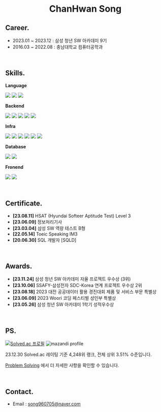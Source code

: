# <div align="center">ChanHwan Song</div>

## Career.
<!-- - 2024.01 ~ :  -->
- 2023.01 ~ 2023.12 : 삼성 청년 SW 아카데미 9기 <br/>
- 2016.03 ~ 2022.08 : 충남대학교 컴퓨터공학과 <br/>

<br>

## Skills.

**Language**
<p align="left">
  <img src="https://img.shields.io/badge/Java-F1F3F5?style=square&logo=CoffeeScript&logoColor=744e3b"/>
  <img src="https://img.shields.io/badge/python-F1F3F5?style=quare&logo=python&logoColor=3A72A2"/>
  <img src="https://img.shields.io/badge/JavaScript-F1F3F5?style=flat-square&logo=JavaScript&logoColor=F7DF1E"/>
</p>

**Backend**
<p style="text-align: left">
  <img src="https://img.shields.io/badge/Spring-F1F3F5?style=square&logo=Spring&logoColor=6DB33F"/>
  <img src="https://img.shields.io/badge/Spring Boot-F1F3F5?style=square&logo=Spring Boot&logoColor=6DB33F"/>
  <img src="https://img.shields.io/badge/Spring Security-F1F3F5?style=square&logo=Spring Security&logoColor=6DB33F"/>
  <img src="https://img.shields.io/badge/JPA-F1F3F5?style=square&logo=Hibernate&logoColor=59666C"/>
  <img src="https://img.shields.io/badge/Querydsl-F1F3F5?style=square&logo=querydsl&logoColor=59666C"/>

</p>

**Infra**
<p style="text-align: left">
  <img src="https://img.shields.io/badge/Amazon AWS-F1F3F5?style=square&logo=Amazon AWS&logoColor=232F3E"/>
  <img src="https://img.shields.io/badge/Google Cloud-F1F3F5?style=square&logo=Google Cloud&logoColor=4285F4"/>
  <img src="https://img.shields.io/badge/Ubuntu-F1F3F5?style=square&logo=Ubuntu&logoColor=E95420"/>
  <img src="https://img.shields.io/badge/Docker-F1F3F5?style=square&logo=Docker&logoColor=2496ED"/>
  <img src="https://img.shields.io/badge/Jenkins-F1F3F5?style=square&logo=Jenkins&logoColor=D24939"/>
  <img src="https://img.shields.io/badge/Nginx-F1F3F5?style=square&logo=NGINX&logoColor=6DB33F"/>

</p>

**Database**
<p style="text-align: left">
  <img src="https://img.shields.io/badge/MySQL-F1F3F5?style=square&logo=MySQL&logoColor=007396"/>
  <img src="https://img.shields.io/badge/Redis-F1F3F5?style=square&logo=Redis&logoColor=DC382D"/>
</p>

**Fronend**
<p style="text-align: left">
  <img src="https://img.shields.io/badge/React-F1F3F5?style=square&logo=React&logoColor=61DAFB"/>
  <img src="https://img.shields.io/badge/Android Wearable-F1F3F5?style=square&logo=Android&logoColor=34A853"/>
</p>

<br>

## Certificate.
- **[23.08.11]** HSAT (Hyundai Softeer Aptitude Test) Level 3
- **[23.06.09]** 정보처리기사
- **[23.03.04]** 삼성 SW 역량 테스트 B형
- **[22.05.14]** Toeic Speaking IM3
- **[20.06.30]** SQL 개발자 [SQLD]

<br>

## Awards.
- **[23.11.24]** 삼성 청년 SW 아카데미 자율 프로젝트 우수상 (3위)
- **[23.10.06]** SSAFY-삼성전자 SDC-Korea 연계 프로젝트 우수상 2위
- **[23.08.18]** 2023 대전 공공데이터 활용 경진대회 제품 및 서비스 부문 특별상
- **[23.06.09]** 2023 Woori 코딩 페스티벌 성인부 특별상
- **[23.05.26]** 삼성 청년 SW 아카데미 1학기 성적우수상

<br>

## PS.
<div align="left">

[![Solved.ac 프로필](http://mazassumnida.wtf/api/v2/generate_badge?boj=songkey)](https://solved.ac/songkey)
![mazandi profile](http://mazandi.herokuapp.com/api?handle=songkey&theme=dark)

</div>
<p align="left">23.12.30 Solved.ac 레이팅 기준 4,248위 랭크, 전체 상위 3.51% 수준입니다. </p>
<p align="left">

[Problem Solving](https://github.com/cksghks89/Problem-Solving) 에서 더 자세한 사항을 확인할 수 있습니다.
</p>

<br>

## Contact.
- Email : song960705@naver.com<br/>

